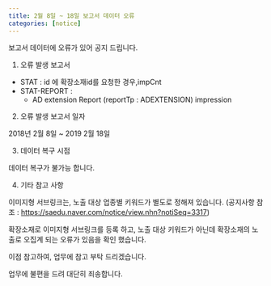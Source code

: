 ```yaml
---
title: 2월 8일 ~ 18일 보고서 데이터 오류
categories: [notice]
---
```


보고서 데이터에 오류가 있어 공지 드립니다.

1. 오류 발생 보고서

- STAT : id 에 확장소재id를 요청한 경우,impCnt
- STAT-REPORT :
  - AD extension Report (reportTp : ADEXTENSION) impression


2. 오류 발생 보고서 일자

2018년 2월 8일 ~ 2019 2월 18일


3. 데이터 복구 시점

데이터 복구가 불가능 합니다.


4. 기타 참고 사항

이미지형 서브링크는, 노출 대상 업종별 키워드가 별도로 정해져 있습니다.
(공지사항 참조 : https://saedu.naver.com/notice/view.nhn?notiSeq=3317)

확장소재로 이미지형 서브링크를 등록 하고, 노출 대상 키워드가 아닌데
확장소재의 노출로 오집계 되는 오류가 있음을 확인 했습니다.

이점 참고하여, 업무에 참고 부탁 드리겠습니다.

업무에 불편을 드려 대단히 죄송합니다.